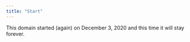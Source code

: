 ```yaml
---
title: "Start"
---
```


This domain started (again) on December 3, 2020 and this time it will stay forever.